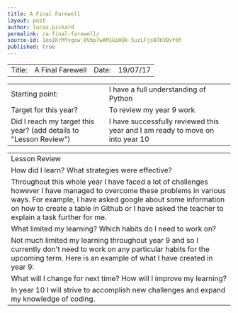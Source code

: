 ```yaml
---
title: A Final Farewell
layout: post
author: lucas.pickard
permalink: /a-final-farewell/
source-id: 1eoIKrMYvgow_0Vbp7wAM1GiHOk-5uzLFjsB7KVBvY0Y
published: true
---
```

<table>
  <tr>
    <td>Title:  </td>
    <td>A Final Farewell</td>
    <td> Date:  </td>
    <td>19/07/17</td>
  </tr>
</table>


<table>
  <tr>
    <td>Starting point:</td>
    <td>I have a full understanding of Python</td>
  </tr>
  <tr>
    <td>Target for this year?</td>
    <td>To review my year 9 work</td>
  </tr>
  <tr>
    <td>Did I reach my target this year? 
(add details to "Lesson Review")</td>
    <td>I have successfully reviewed this year and I am ready to move on into year 10</td>
  </tr>
</table>


<table>
  <tr>
    <td>Lesson Review</td>
  </tr>
  <tr>
    <td>How did I learn? What strategies were effective? </td>
  </tr>
  <tr>
    <td>Throughout this whole year I have faced a lot of challenges however I have managed to overcome these problems in various ways. For example, I have asked google about some information on how to create a table in Github or I have asked the teacher to explain a task further for me.</td>
  </tr>
  <tr>
    <td>What limited my learning? Which habits do I need to work on? </td>
  </tr>
  <tr>
    <td>Not much limited my learning throughout year 9 and so I currently don't need to work on any particular habits for the upcoming term.
Here is an example of what I have created in year 9:</td>
  </tr>
  <tr>
    <td>What will I change for next time? How will I improve my learning?</td>
  </tr>
  <tr>
    <td>In year 10 I will strive to accomplish new challenges and expand my knowledge of coding.
</td>
  </tr>
</table>


